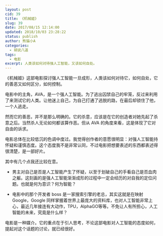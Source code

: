 ```yaml
---
layout: post
cid: 39
title: 《机械姬》
slug: 39
date: 2017/08/15 12:14:00
updated: 2018/10/03 23:28:22
status: publish
author: 熊猫小A
categories: 
  - 胡说八道
tags: 
  - 电影
excerpt: 人类该如何对待强人工智能，又该如何自处。
---
```



《机械姬》这部电影探讨强人工智能一旦成形，人类该如何对待它，如何自处，它的善恶又如何区分，如何控制。

电影中的主角，AVA，是一个强人工智能。为了逃出囚禁自己的牢笼，反过来利用了来测试它的人类。让他迷上自己，为自己打通了逃脱的路，在最后却锁住了他，一个人逃走。

然而它的善恶，并不是那么明确的。它的杀意，应该是在它的创造者对她先起了杀意之后。当然杀人无论如何都该算作恶。但从 AVA 的角度来看，这是体现了它对自由的诉求。

电影总体在比较低沉的色调中度过。我觉得创作者的意愿很明显：对强人工智能持怀疑和谨慎态度。这个态度我不是非常认同，不过电影把想要表述的东西都表述得很清楚，是一部好片。

其中有几个点我还比较在意。
* 男主对自己是否是人工智能产生了怀疑，以至于划破自己的手看自己是否血肉之躯。这刻画的是强人工智能渐渐成形的过程中一定会经历的对自我的定位问题。也就是何为意识？何为智能？

* 电影中的那个开发者 boss 是一家搜索引擎的老总，其实这就是在映射 Google，Google 同样掌握着世界上最庞大的资料库，也对人工智能非常上心，最近几年接连有大动作，TPU，AlphaGO等等。不免让人有所担心，人工智能的未来，究竟是什么样？

电影是一种媒介。它的重点在于引人思考，不论这部电影对人工智能的态度如何，提起对这个话题的讨论，就已经很好。

